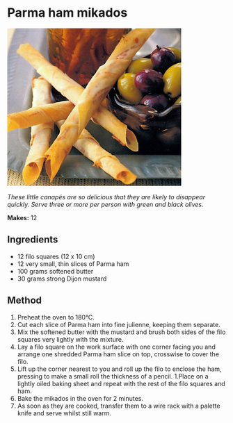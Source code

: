 # Parma ham mikados
![Straws](resources/straws.jpg)

*These little canapés are so delicious that they are likely to disappear quickly. Serve three or more per person with green and black olives.*

**Makes:** 12

## Ingredients
- 12 filo squares (12 x 10 cm)
- 12 very small, thin slices of Parma ham
- 100 grams softened butter
- 30 grams strong Dijon mustard

## Method
1. Preheat the oven to 180°C.
1. Cut each slice of Parma ham into fine julienne, keeping them separate.
1. Mix the softened butter with the mustard and brush both sides of the filo squares very lightly with the mixture.
1. Lay a filo square on the work surface with one corner facing you and arrange one shredded Parma ham slice on top, crosswise to cover the filo.
1. Lift up the corner nearest to you and roll up the filo to enclose the ham, pressing to make a small roll the thickness of a pencil.
1.Place on a lightly oiled baking sheet and repeat with the rest of the filo squares and ham.
1. Bake the mikados in the oven for 2 minutes.
1. As soon as they are cooked, transfer them to a wire rack with a palette knife and serve whilst still warm.